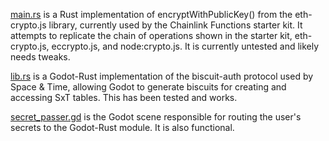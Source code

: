 [main.rs](main.rs) is a Rust implementation of encryptWithPublicKey() from the eth-crypto.js library, currently used by the Chainlink Functions starter kit.  It attempts to replicate the chain of operations shown in the starter kit, eth-crypto.js, eccrypto.js, and node:crypto.js. It is currently untested and likely needs tweaks.
 
[lib.rs](/secrets/biscuits/lib.rs) is a Godot-Rust implementation of the biscuit-auth protocol used by Space & Time, allowing Godot to generate biscuits for creating and accessing SxT tables.  This has been tested and works.

[secret_passer.gd](/secrets/biscuits/secret_passer.gd) is the Godot scene responsible for routing the user's secrets to the Godot-Rust module.  It is also functional.
